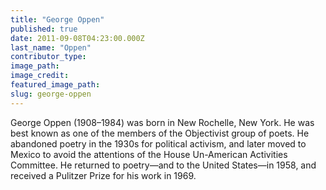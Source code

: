 ```yaml
---
title: "George Oppen"
published: true
date: 2011-09-08T04:23:00.000Z
last_name: "Oppen"
contributor_type:
image_path:
image_credit:
featured_image_path:
slug: george-oppen
---
```


George Oppen (1908–1984) was born in New Rochelle, New York. He was best known as one of the members of the Objectivist group of poets. He abandoned poetry in the 1930s for political activism, and later moved to Mexico to avoid the attentions of the House Un-American Activities Committee. He returned to poetry—and to the United States—in 1958, and received a Pulitzer Prize for his work in 1969.

